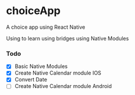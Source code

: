 # choiceApp
A choice app using React Native

Using to learn using bridges using Native Modules

### Todo
- [x] Basic Native Modules
- [x] Create Native Calendar module IOS
- [x] Convert Date 
- [ ] Create Native Calendar module Android
